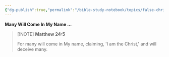 ```yaml
---
{"dg-publish":true,"permalink":"/bible-study-notebook/topics/false-christs/matthew-24v5/","tags":["People/False-Christs"],"created":"2025-06-02T23:40:12.200-04:00","updated":"2025-06-02T20:08:11.149-04:00"}
---
```


**Many Will Come In My Name …**

> [!NOTE] **Matthew 24:5**
>
> For many will come in My name, claiming, 'I am the Christ,' and will deceive many.


